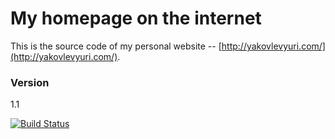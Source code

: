 My homepage on the internet
======================

This is the source code of my personal website -- [http://yakovlevyuri.com/](http://yakovlevyuri.com/).

### Version
1.1

[![Build Status](https://travis-ci.org/yakovlevyuri/yakovlevyuri.com.svg?branch=master)](https://travis-ci.org/yakovlevyuri/yakovlevyuri.com)
